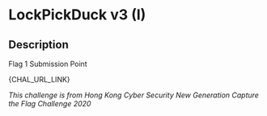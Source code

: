 LockPickDuck v3 (I)
===

## Description

Flag 1 Submission Point

{CHAL_URL_LINK}

*This challenge is from Hong Kong Cyber Security New Generation Capture the Flag Challenge 2020*
